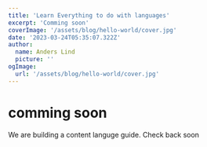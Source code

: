 ```yaml
---
title: 'Learn Everything to do with languages'
excerpt: 'Comming soon'
coverImage: '/assets/blog/hello-world/cover.jpg'
date: '2023-03-24T05:35:07.322Z'
author:
  name: Anders Lind
  picture: ''
ogImage:
  url: '/assets/blog/hello-world/cover.jpg'
---
```


# comming soon  

We are building a content languge guide. Check back soon

